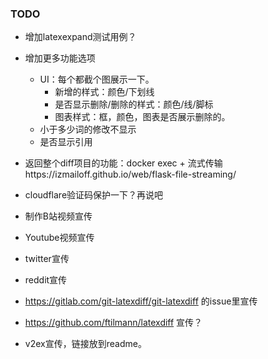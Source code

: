 
### TODO

- 增加latexexpand测试用例？
- 增加更多功能选项
  - UI：每个都截个图展示一下。
    - 新增的样式：颜色/下划线
    - 是否显示删除/删除的样式：颜色/线/脚标
    - 图表样式：框，颜色，图表是否展示删除的。
  - 小于多少词的修改不显示
  - 是否显示引用
- 返回整个diff项目的功能：docker exec + 流式传输https://izmailoff.github.io/web/flask-file-streaming/
- cloudflare验证码保护一下？再说吧


- 制作B站视频宣传
- Youtube视频宣传
- twitter宣传
- reddit宣传
- https://gitlab.com/git-latexdiff/git-latexdiff 的issue里宣传
- https://github.com/ftilmann/latexdiff 宣传？
- v2ex宣传，链接放到readme。
